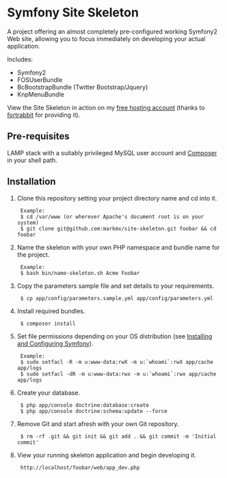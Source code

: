Symfony Site Skeleton
=====================

A project offering an almost completely pre-configured working Symfony2 Web site, allowing you to focus
immediately on developing your actual application.

Includes:

* Symfony2
* FOSUserBundle
* BcBootstrapBundle (Twitter Bootstrap/Jquery)
* KnpMenuBundle

View the Site Skeleton in action on my [free hosting account](http://site-skeleton.eu1.frbit.net) (thanks to [fortrabbit](http://fortrabbit.com/) for providing it).


Pre-requisites
--------------
LAMP stack with a suitably privileged MySQL user account and [Composer](http://getcomposer.org/) in your shell path.


Installation
------------

1. Clone this repository setting your project directory name and cd into it.

        Example:
        $ cd /var/www (or wherever Apache's document root is on your system)
        $ git clone git@github.com:markmx/site-skeleton.git foobar && cd foobar

2. Name the skeleton with your own PHP namespace and bundle name for the project.

        Example:
        $ bash bin/name-skeleton.sh Acme Foobar

3. Copy the parameters sample file and set details to your requirements.

        $ cp app/config/parameters.sample.yml app/config/parameters.yml

4. Install required bundles.

        $ composer install

5. Set file permissions depending on your OS distribution (see [Installing and Configuring Symfony](http://symfony.com/doc/current/book/installation.html)).

        Example:
        $ sudo setfacl -R -m u:www-data:rwX -m u:`whoami`:rwX app/cache app/logs
        $ sudo setfacl -dR -m u:www-data:rwx -m u:`whoami`:rwx app/cache app/logs

6. Create your database.

        $ php app/console doctrine:database:create
        $ php app/console doctrine:schema:update --force

7. Remove Git and start afresh with your own Git repository.

        $ rm -rf .git && git init && git add . && git commit -m 'Initial commit'

8. View your running skeleton application and begin developing it.

        http://localhost/foobar/web/app_dev.php
